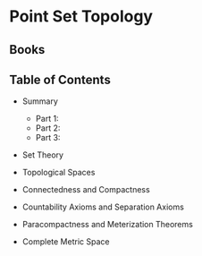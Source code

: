 # Point Set Topology

## Books

## Table of Contents
- Summary 
	- Part 1:
	- Part 2:
	- Part 3:

- Set Theory

- Topological Spaces

- Connectedness and Compactness

- Countability Axioms and Separation Axioms

- Paracompactness and Meterization Theorems

- Complete Metric Space